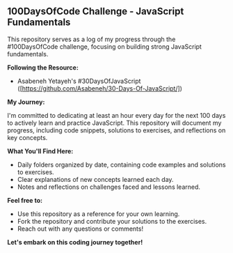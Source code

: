 ## 100DaysOfCode Challenge - JavaScript Fundamentals

This repository serves as a log of my progress through the #100DaysOfCode challenge, focusing on building strong JavaScript fundamentals. 

**Following the Resource:**

* Asabeneh Yetayeh's #30DaysOfJavaScript ([https://github.com/Asabeneh/30-Days-Of-JavaScript/])

**My Journey:**

I'm committed to dedicating at least an hour every day for the next 100 days to actively learn and practice JavaScript. This repository will document my progress, including code snippets, solutions to exercises, and reflections on key concepts.

**What You'll Find Here:**

* Daily folders organized by date, containing code examples and solutions to exercises.
* Clear explanations of new concepts learned each day.
* Notes and reflections on challenges faced and lessons learned.

**Feel free to:**

* Use this repository as a reference for your own learning.
* Fork the repository and contribute your solutions to the exercises. 
* Reach out with any questions or comments!

**Let's embark on this coding journey together!**
